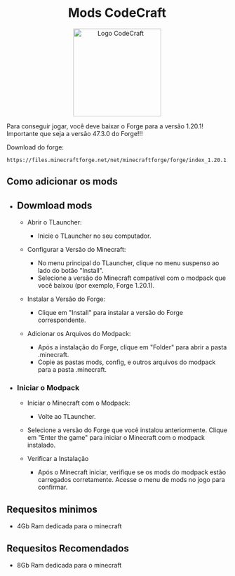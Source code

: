 
<h1 align="center"> Mods CodeCraft </h1>

<div id="header" align="center">
    <img src="https://drive.google.com/drive/folders/1VFF_ETotIRUW1d8co36tSyYnrTsUHmad" alt="Logo CodeCraft" width="200"/>  
</div>

Para conseguir jogar, você deve baixar o Forge para a versão 1.20.1! Importante que seja a versão 47.3.0 do Forge!!!

Download do forge: 
```ssh
https://files.minecraftforge.net/net/minecraftforge/forge/index_1.20.1.html
```


## Como adicionar os mods
- ## Dowmload mods
    - Abrir o TLauncher:

        - Inicie o TLauncher no seu computador. 
        
    - Configurar a Versão do Minecraft:

        - No menu principal do TLauncher, clique no menu suspenso ao lado do botão "Install".
        - Selecione a versão do Minecraft compatível com o modpack que você baixou (por exemplo, Forge 1.20.1).

    - Instalar a Versão do Forge:

        - Clique em "Install" para instalar a versão do Forge correspondente.
        
    - Adicionar os Arquivos do Modpack:

        - Após a instalação do Forge, clique em "Folder" para abrir a pasta .minecraft.
        - Copie as pastas mods, config, e outros arquivos do modpack para a pasta .minecraft.

- ### Iniciar o Modpack
    - Iniciar o Minecraft com o Modpack:
        - Volte ao TLauncher.
    -   Selecione a versão do Forge que você instalou anteriormente.
    Clique em "Enter the game" para iniciar o Minecraft com o modpack instalado.

    - Verificar a Instalação
        - Após o Minecraft iniciar, verifique se os mods do modpack estão carregados corretamente.
        Acesse o menu de mods no jogo para confirmar.

## Requesitos minimos 
- 4Gb Ram dedicada para o minecraft

## Requesitos Recomendados

- 8Gb Ram dedicada para o minecraft
